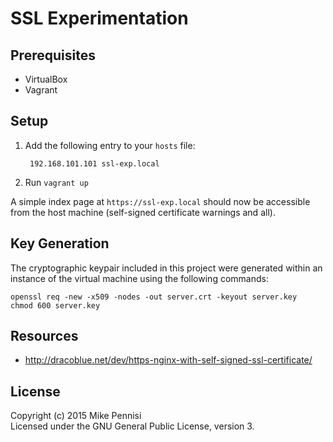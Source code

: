 # SSL Experimentation

## Prerequisites

- VirtualBox
- Vagrant

## Setup

1. Add the following entry to your `hosts` file:

        192.168.101.101	ssl-exp.local

2. Run `vagrant up`

A simple index page at `https://ssl-exp.local` should now be accessible from
the host machine (self-signed certificate warnings and all).

## Key Generation

The cryptographic keypair included in this project were generated within an
instance of the virtual machine using the following commands:

    openssl req -new -x509 -nodes -out server.crt -keyout server.key
    chmod 600 server.key

## Resources

- http://dracoblue.net/dev/https-nginx-with-self-signed-ssl-certificate/

## License

Copyright (c) 2015 Mike Pennisi  
Licensed under the GNU General Public License, version 3.
